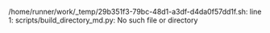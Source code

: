 /home/runner/work/_temp/29b351f3-79bc-48d1-a3df-d4da0f57dd1f.sh: line 1: scripts/build_directory_md.py: No such file or directory
